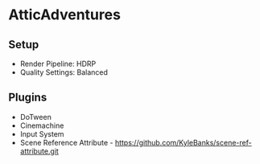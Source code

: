 # AtticAdventures
## Setup
* Render Pipeline:  HDRP
* Quality Settings: Balanced

## Plugins
* DoTween
* Cinemachine
* Input System
* Scene Reference Attribute - https://github.com/KyleBanks/scene-ref-attribute.git

